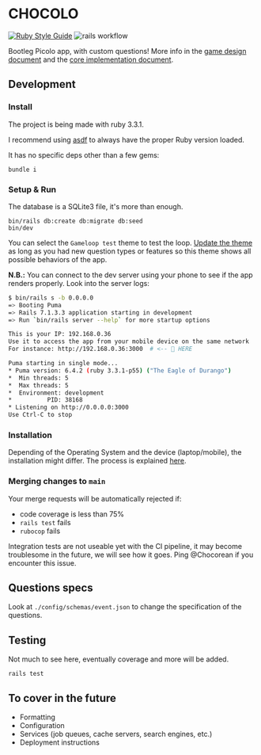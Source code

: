 # CHOCOLO

[![Ruby Style Guide](https://img.shields.io/badge/code_style-rubocop-brightgreen.svg)](https://github.com/rubocop/rubocop)
![rails workflow](https://github.com/inteam-eu-org/chocolo/actions/workflows/rails.yml/badge.svg)

Bootleg Picolo app, with custom questions! More info in the [game design document](./docs/design.md) and the [core implementation document](./docs/implementation.md).

## Development

### Install

The project is being made with ruby 3.3.1.

I recommend using [asdf](https://asdf-vm.com) to always have the proper Ruby version loaded.

It has no specific deps other than a few gems:

`bundle i`

### Setup & Run

The database is a SQLite3 file, it's more than enough.

```
bin/rails db:create db:migrate db:seed
bin/dev
```

You can select the `Gameloop test` theme to test the loop. [Update the theme](./db/seeds/inteam.rb) as long as you had new question types or features so this theme shows all possible behaviors of the app.

**N.B.:** You can connect to the dev server using your phone to see if the app renders properly. Look into the server logs:

```bash
$ bin/rails s -b 0.0.0.0
=> Booting Puma
=> Rails 7.1.3.3 application starting in development 
=> Run `bin/rails server --help` for more startup options

This is your IP: 192.168.0.36
Use it to access the app from your mobile device on the same network
For instance: http://192.168.0.36:3000  # <-- 👀 HERE

Puma starting in single mode...
* Puma version: 6.4.2 (ruby 3.3.1-p55) ("The Eagle of Durango")
*  Min threads: 5
*  Max threads: 5
*  Environment: development
*          PID: 38168
* Listening on http://0.0.0.0:3000
Use Ctrl-C to stop
```

### Installation

Depending of the Operating System and the device (laptop/mobile), the installation might differ. The process is explained [here](./docs/installation.md).

### Merging changes to `main`

Your merge requests will be automatically rejected if:

- code coverage is less than 75%
- `rails test` fails
- `rubocop` fails

Integration tests are not useable yet with the CI pipeline, it may become troublesome in the future, we will see how it goes. Ping @Chocorean if you encounter this issue.

## Questions specs

Look at `./config/schemas/event.json` to change the specification of the questions.

## Testing

Not much to see here, eventually coverage and more will be added.

```
rails test
```

## To cover in the future

* Formatting
* Configuration
* Services (job queues, cache servers, search engines, etc.)
* Deployment instructions

